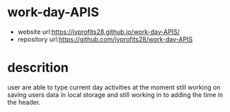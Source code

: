 # work-day-APIS

- website url:https://jvprofits28.github.io/work-day-APIS/
- repository url:https://github.com/jvprofits28/work-day-APIS

# descrition

user are able to type current day activities at the moment still working on saving users data in local storage
and still working in to adding the time in the header.
